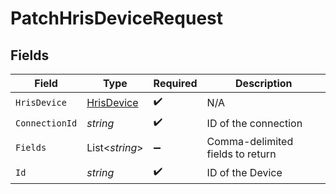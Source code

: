 # PatchHrisDeviceRequest


## Fields

| Field                                               | Type                                                | Required                                            | Description                                         |
| --------------------------------------------------- | --------------------------------------------------- | --------------------------------------------------- | --------------------------------------------------- |
| `HrisDevice`                                        | [HrisDevice](../../Models/Components/HrisDevice.md) | :heavy_check_mark:                                  | N/A                                                 |
| `ConnectionId`                                      | *string*                                            | :heavy_check_mark:                                  | ID of the connection                                |
| `Fields`                                            | List<*string*>                                      | :heavy_minus_sign:                                  | Comma-delimited fields to return                    |
| `Id`                                                | *string*                                            | :heavy_check_mark:                                  | ID of the Device                                    |
